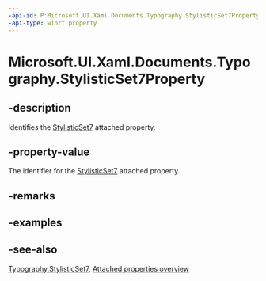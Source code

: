 ```yaml
---
-api-id: P:Microsoft.UI.Xaml.Documents.Typography.StylisticSet7Property
-api-type: winrt property
---
```


<!-- Property syntax
public Windows.UI.Xaml.DependencyProperty StylisticSet7Property { get; }
-->

# Microsoft.UI.Xaml.Documents.Typography.StylisticSet7Property

## -description
Identifies the [StylisticSet7](typography_stylisticset7.md) attached property.

## -property-value
The identifier for the [StylisticSet7](typography_stylisticset7.md) attached property.

## -remarks

## -examples

## -see-also

[Typography.StylisticSet7](typography_stylisticset7.md), [Attached properties overview](/windows/uwp/xaml-platform/attached-properties-overview)
